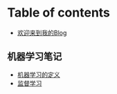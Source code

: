# Table of contents

* [欢迎来到我的Blog](README.md)

## 机器学习笔记 <a id="wu-en-da"></a>

* [机器学习的定义](wu-en-da/xue-xi-ri-ji-01.md)
* [监督学习](wu-en-da/xue-xi-ri-ji-02.md)

